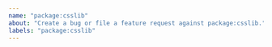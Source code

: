 ```yaml
---
name: "package:csslib"
about: "Create a bug or file a feature request against package:csslib."
labels: "package:csslib"
---
```

